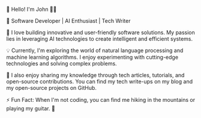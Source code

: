 👋 Hello! I'm John 👩‍💻

🌟 Software Developer | AI Enthusiast | Tech Writer

🚀 I love building innovative and user-friendly software solutions. My passion lies in leveraging AI technologies to create intelligent and efficient systems.

💡 Currently, I'm exploring the world of natural language processing and machine learning algorithms. I enjoy experimenting with cutting-edge technologies and solving complex problems.

📝 I also enjoy sharing my knowledge through tech articles, tutorials, and open-source contributions. You can find my tech write-ups on my blog and my open-source projects on GitHub.

⚡ Fun Fact: When I'm not coding, you can find me hiking in the mountains or playing my guitar. 🎸
